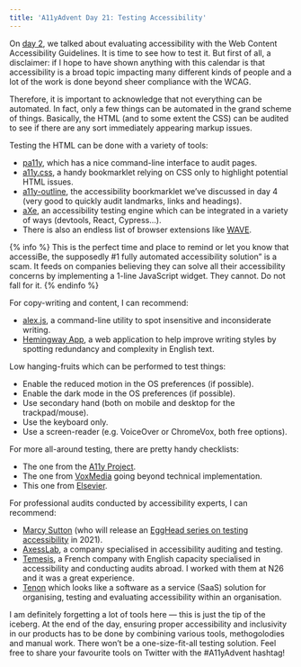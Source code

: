 ```yaml
---
title: 'A11yAdvent Day 21: Testing Accessibility'
---
```


On [day 2](/2020/12/02/a11y-advent-evaluating-accessibility/), we talked about evaluating accessibility with the Web Content Accessibility Guidelines. It is time to see how to test it. But first of all, a disclaimer: if I hope to have shown anything with this calendar is that accessibility is a broad topic impacting many different kinds of people and a lot of the work is done beyond sheer compliance with the WCAG.

Therefore, it is important to acknowledge that not everything can be automated. In fact, only a few things can be automated in the grand scheme of things. Basically, the HTML (and to some extent the CSS) can be audited to see if there are any sort immediately appearing markup issues.

Testing the HTML can be done with a variety of tools:

- [pa11y](https://pa11y.org/), which has a nice command-line interface to audit pages.
- [a11y.css](https://ffoodd.github.io/a11y.css/), a handy bookmarklet relying on CSS only to highlight potential HTML issues.
- [a11y-outline](https://github.com/xi/a11y-outline), the accessibility boorkmarklet we’ve discussed in day 4 (very good to quickly audit landmarks, links and headings).
- [aXe](https://github.com/dequelabs/axe-core), an accessibility testing engine which can be integrated in a variety of ways (devtools, React, Cypress…).
- There is also an endless list of browser extensions like [WAVE](https://wave.webaim.org/extension/).

{% info %} This is the perfect time and place to remind or let you know that accessiBe, the supposedly #1 fully automated accessibility solution” is a scam. It feeds on companies believing they can solve all their accessibility concerns by implementing a 1-line JavaScript widget. They cannot. Do not fall for it. {% endinfo %}

For copy-writing and content, I can recommend:

- [alex.js](https://alexjs.com/), a command-line utility to spot insensitive and inconsiderate writing.
- [Hemingway App](http://www.hemingwayapp.com/), a web application to help improve writing styles by spotting redundancy and complexity in English text.

Low hanging-fruits which can be performed to test things:

- Enable the reduced motion in the OS preferences (if possible).
- Enable the dark mode in the OS preferences (if possible).
- Use secondary hand (both on mobile and desktop for the trackpad/mouse).
- Use the keyboard only.
- Use a screen-reader (e.g. VoiceOver or ChromeVox, both free options).

For more all-around testing, there are pretty handy checklists:

- The one from the [A11y Project](https://www.a11yproject.com/checklist/).
- The one from [VoxMedia](http://accessibility.voxmedia.com/) going beyond technical implementation.
- This one from [Elsevier](https://romeo.elsevier.com/accessibility_checklist/).

For professional audits conducted by accessibility experts, I can recommend:

- [Marcy Sutton](https://twitter.com/marcysutton) (who will release an [EggHead series on testing accessibility](https://testingaccessibility.com/) in 2021).
- [AxessLab](https://axesslab.com/accessibility-review-by-expert/), a company specialised in accessibility auditing and testing.
- [Temesis](https://temesis.com/), a French company with English capacity specialised in accessibility and conducting audits abroad. I worked with them at N26 and it was a great experience.
- [Tenon](https://tenon.io/) which looks like a software as a service (SaaS) solution for organising, testing and evaluating accessibility within an organisation.

I am definitely forgetting a lot of tools here — this is just the tip of the iceberg. At the end of the day, ensuring proper accessibility and inclusivity in our products has to be done by combining various tools, methogolodies and manual work. There won’t be a one-size-fit-all testing solution. Feel free to share your favourite tools on Twitter with the #A11yAdvent hashtag!
